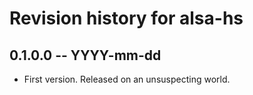 # Revision history for alsa-hs

## 0.1.0.0 -- YYYY-mm-dd

* First version. Released on an unsuspecting world.
